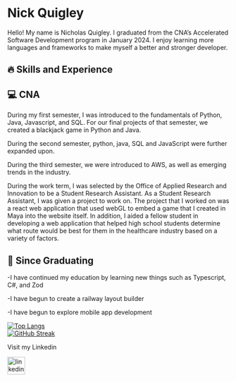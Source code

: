 <h1>Nick Quigley</h1>

Hello! My name is Nicholas Quigley. I graduated from the CNA’s Accelerated Software Development program in January 2024. I enjoy learning more languages and frameworks to make myself a better and stronger developer.

<h2>🔥 Skills and Experience</h2>

<h2>💻 CNA</h2>

During my first semester, I was introduced to the fundamentals of Python, Java, Javascript, and SQL. For our final projects of that semester, we created a blackjack game in Python and Java.

During the second semester, python, java, SQL and JavaScript were further expanded upon.

During the third semester, we were introduced to AWS, as well as emerging trends in the industry.

During the work term, I was selected by the Office of Applied Research and Innovation to be a Student Research Assistant. As a Student Research Assistant, I was given a project to work on. The project that I worked on was a react web application that used webGL to embed a game that I created in Maya into the website itself. In addition, I aided a fellow student in developing a web application that helped high school students determine what route would be best for them in the healthcare industry based on a variety of factors.

<h2>🔭 Since Graduating</h2>
 
-I have continued my education by learning new things such as Typescript, C#, and Zod

-I have begun to create a railway layout builder

-I have begun to explore mobile app development

[![Top Langs](https://github-readme-stats.vercel.app/api/top-langs/?username=Dynamo700&layout=compact&theme=vision-friendly-dark)](https://github.com/anuraghazra/github-readme-stats)
<br>
[![GitHub Streak](https://github-readme-streak-stats.herokuapp.com?user=Dynamo700&theme=dark&border_radius=15&date_format=M%20j%5B%2C%20Y%5D&mode=weekly)](https://git.io/streak-stats)

Visit my Linkedin

[<img src='https://cdn.jsdelivr.net/npm/simple-icons@3.0.1/icons/linkedin.svg' alt='linkedin' height='40'>](https://www.linkedin.com/in/nicholas-quigley-192b2a177/)

<!--
**Dynamo700/Dynamo700** is a ✨ _special_ ✨ repository because its `README.md` (this file) appears on your GitHub profile.

Here are some ideas to get you started:

- 🔭 I’m currently working on ...
- 🌱 I’m currently learning ...
- 👯 I’m looking to collaborate on ...
- 🤔 I’m looking for help with ...
- 💬 Ask me about ...
- 📫 How to reach me: ...
- 😄 Pronouns: ...
- ⚡ Fun fact: ...
-->
